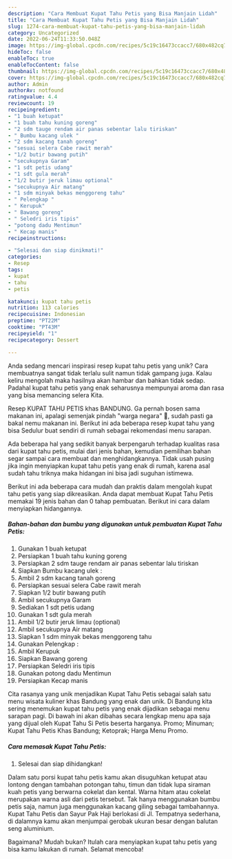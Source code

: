```yaml
---
description: "Cara Membuat Kupat Tahu Petis yang Bisa Manjain Lidah"
title: "Cara Membuat Kupat Tahu Petis yang Bisa Manjain Lidah"
slug: 1274-cara-membuat-kupat-tahu-petis-yang-bisa-manjain-lidah
category: Uncategorized
date: 2022-06-24T11:33:50.048Z
image: https://img-global.cpcdn.com/recipes/5c19c16473ccacc7/680x482cq70/kupat-tahu-petis-foto-resep-utama.jpg
hideToc: false
enableToc: true
enableTocContent: false
thumbnail: https://img-global.cpcdn.com/recipes/5c19c16473ccacc7/680x482cq70/kupat-tahu-petis-foto-resep-utama.jpg
cover: https://img-global.cpcdn.com/recipes/5c19c16473ccacc7/680x482cq70/kupat-tahu-petis-foto-resep-utama.jpg
author: Admin
authorAv: notfound
ratingvalue: 4.4
reviewcount: 19
recipeingredient:
- "1 buah ketupat"
- "1 buah tahu kuning goreng"
- "2 sdm tauge rendam air panas sebentar lalu tiriskan"
- " Bumbu kacang ulek "
- "2 sdm kacang tanah goreng"
- "sesuai selera Cabe rawit merah"
- "1/2 butir bawang putih"
- "secukupnya Garam"
- "1 sdt petis udang"
- "1 sdt gula merah"
- "1/2 butir jeruk limau optional"
- "secukupnya Air matang"
- "1 sdm minyak bekas menggoreng tahu"
- " Pelengkap "
- " Kerupuk"
- " Bawang goreng"
- " Seledri iris tipis"
- "potong dadu Mentimun"
- " Kecap manis"
recipeinstructions:

- "Selesai dan siap dinikmati!"
categories:
- Resep
tags:
- kupat
- tahu
- petis

katakunci: kupat tahu petis 
nutrition: 113 calories
recipecuisine: Indonesian
preptime: "PT22M"
cooktime: "PT43M"
recipeyield: "1"
recipecategory: Dessert

---
```





Anda sedang mencari inspirasi resep kupat tahu petis yang unik? Cara membuatnya sangat tidak terlalu sulit namun tidak gampang juga. Kalau keliru mengolah maka hasilnya akan hambar dan bahkan tidak sedap. Padahal kupat tahu petis yang enak seharusnya mempunyai aroma dan rasa yang bisa memancing selera Kita.





Resep KUPAT TAHU PETIS khas BANDUNG. Ga pernah bosen sama makanan ini, apalagi semenjak pindah &#34;warga negara&#34; 🤣, sudah pasti ga bakal nemu makanan ini. Berikut ini ada beberapa resep kupat tahu yang bisa Sedulur buat sendiri di rumah sebagai rekomendasi menu sarapan.

Ada beberapa hal yang sedikit banyak berpengaruh terhadap kualitas rasa dari kupat tahu petis, mulai dari jenis bahan, kemudian pemilihan bahan segar sampai cara membuat dan menghidangkannya. Tidak usah pusing jika ingin menyiapkan kupat tahu petis yang enak di rumah, karena asal sudah tahu triknya maka hidangan ini bisa jadi suguhan istimewa.






Berikut ini ada beberapa cara mudah dan praktis dalam mengolah kupat tahu petis yang siap dikreasikan. Anda dapat membuat Kupat Tahu Petis memakai 19 jenis bahan dan 0 tahap pembuatan. Berikut ini cara dalam menyiapkan hidangannya.

<!--inarticleads1-->

##### Bahan-bahan dan bumbu yang digunakan untuk pembuatan Kupat Tahu Petis:

1. Gunakan 1 buah ketupat
1. Persiapkan 1 buah tahu kuning goreng
1. Persiapkan 2 sdm tauge rendam air panas sebentar lalu tiriskan
1. Siapkan  Bumbu kacang ulek :
1. Ambil 2 sdm kacang tanah goreng
1. Persiapkan sesuai selera Cabe rawit merah
1. Siapkan 1/2 butir bawang putih
1. Ambil secukupnya Garam
1. Sediakan 1 sdt petis udang
1. Gunakan 1 sdt gula merah
1. Ambil 1/2 butir jeruk limau (optional)
1. Ambil secukupnya Air matang
1. Siapkan 1 sdm minyak bekas menggoreng tahu
1. Gunakan  Pelengkap :
1. Ambil  Kerupuk
1. Siapkan  Bawang goreng
1. Persiapkan  Seledri iris tipis
1. Gunakan potong dadu Mentimun
1. Persiapkan  Kecap manis


Cita rasanya yang unik menjadikan Kupat Tahu Petis sebagai salah satu menu wisata kuliner khas Bandung yang enak dan unik. Di Bandung kita sering menemukan kupat tahu petis yang enak dijadikan sebagai menu sarapan pagi. Di bawah ini akan dibahas secara lengkap menu apa saja yang dijual oleh Kupat Tahu Si Petis beserta harganya. Promo; Minuman; Kupat Tahu Petis Khas Bandung; Ketoprak; Harga Menu Promo. 

<!--inarticleads2-->

##### Cara memasak Kupat Tahu Petis:


1. Selesai dan siap dihidangkan!

Dalam satu porsi kupat tahu petis kamu akan disuguhkan ketupat atau lontong dengan tambahan potongan tahu, timun dan tidak lupa siraman kuah petis yang berwarna cokelat dan kental. Warna hitam atau cokelat merupakan warna asli dari petis tersebut. Tak hanya menggunakan bumbu petis saja, namun juga menggunakan kacang giling sebagai tambahannya. Kupat Tahu Petis dan Sayur Pak Haji berlokasi di Jl. Tempatnya sederhana, di dalamnya kamu akan menjumpai gerobak ukuran besar dengan balutan seng aluminium. 

Bagaimana? Mudah bukan? Itulah cara menyiapkan kupat tahu petis yang bisa kamu lakukan di rumah. Selamat mencoba!
